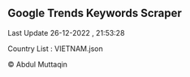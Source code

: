

## Google Trends Keywords Scraper 
 
Last Update 26-12-2022 , 21:53:28

Country List :
VIETNAM.json



© Abdul Muttaqin 
